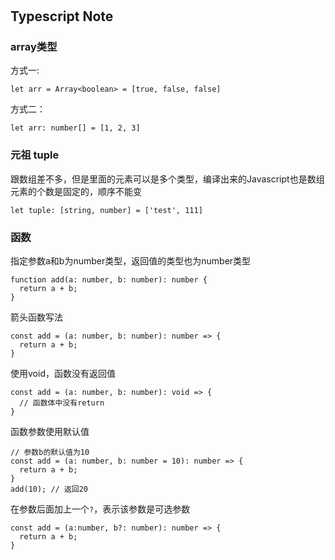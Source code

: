 # 

## Typescript Note

### array类型

方式一:

```
let arr = Array<boolean> = [true, false, false]
```

方式二：

```
let arr: number[] = [1, 2, 3]
```

### 元祖 tuple

跟数组差不多，但是里面的元素可以是多个类型，编译出来的Javascript也是数组元素的个数是固定的，顺序不能变

```
let tuple: [string, number] = ['test', 111]
```


### 函数

指定参数a和b为number类型，返回值的类型也为number类型
```
function add(a: number, b: number): number {
  return a + b;
}
```

箭头函数写法
```
const add = (a: number, b: number): number => {
  return a + b;
}
```

使用void，函数没有返回值
```
const add = (a: number, b: number): void => {
  // 函数体中没有return
}
```

函数参数使用默认值
```
// 参数b的默认值为10
const add = (a: number, b: number = 10): number => {
  return a + b;
}
add(10); // 返回20
```

在参数后面加上一个`?`，表示该参数是可选参数
```
const add = (a:number, b?: number): number => {
  return a + b;
}
```
